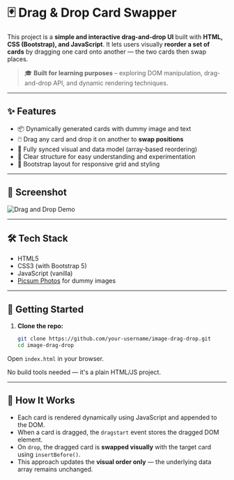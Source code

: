 # 🃏 Drag & Drop Card Swapper

This project is a **simple and interactive drag-and-drop UI** built with **HTML, CSS (Bootstrap), and JavaScript**. It lets users visually **reorder a set of cards** by dragging one card onto another — the two cards then swap places.

> 🎓 **Built for learning purposes** – exploring DOM manipulation, drag-and-drop API, and dynamic rendering techniques.

---

## ✨ Features

- 📦 Dynamically generated cards with dummy image and text
- 🖱️ Drag any card and drop it on another to **swap positions**
- 🔁 Fully synced visual and data model (array-based reordering)
- 🧠 Clear structure for easy understanding and experimentation
- 🧩 Bootstrap layout for responsive grid and styling

---

## 📸 Screenshot

![Drag and Drop Demo](https://picsum.photos/seed/dragdropreadme/800/400)

---

## 🛠️ Tech Stack

- HTML5
- CSS3 (with Bootstrap 5)
- JavaScript (vanilla)
- [Picsum Photos](https://picsum.photos/) for dummy images

---

## 🚀 Getting Started

1. **Clone the repo:**

   ```bash
   git clone https://github.com/your-username/image-drag-drop.git
   cd image-drag-drop


Open `index.html` in your browser.

No build tools needed — it's a plain HTML/JS project.

---

## 🧪 How It Works

- Each card is rendered dynamically using JavaScript and appended to the DOM.
- When a card is dragged, the `dragstart` event stores the dragged DOM element.
- On `drop`, the dragged card is **swapped visually** with the target card using `insertBefore()`.
- This approach updates the **visual order only** — the underlying data array remains unchanged.
